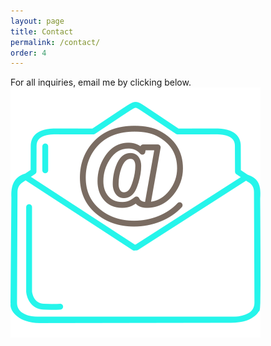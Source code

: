 ```yaml
---
layout: page
title: Contact
permalink: /contact/
order: 4
---
```

<div class="mailto">
  For all inquiries, email me by clicking below.
  <a href="mailto:okeydopeness@gmail.com?Subject=gifcompatible%20inquiry" target="_top"><img src="/assets/email.svg"></a>
</div>
